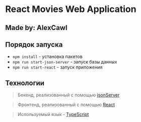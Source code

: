 # React Movies Web Application

## Made by: AlexCawl

## Порядок запуска

-   `npm install` - установка пакетов
-   `npm run start-json-server` - запуск базы данных
-   `npm run start-react` - запуск приложения

## Технологии

> Бекенд, реализованный с помощью [jsonServer](https://github.com/typicode/json-server#filter)

> Фронтенд, реализованный с помощью [React](https://react.dev/)

> Используемый язык - [TypeScript](https://www.typescriptlang.org/)

